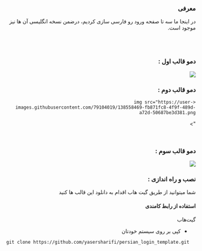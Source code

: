 <div dir="rtl">
<h3>معرفی</h3>
<p>در اینجا ما سه تا صفحه ورود رو فارسی سازی کردیم، درضمن نسخه انگلیسی آن ها نیز موجود است.</p>
<br>
  <br>
  <h3>دمو قالب اول : </h3>
<img src="https://user-images.githubusercontent.com/79104019/138558386-c2e4d3e1-e203-4046-8d6d-8ae4d6af5b2b.png
">
  <br>
  <h3>دمو قالب دوم : </h3>
  
    <img src="https://user-images.githubusercontent.com/79104019/138558469-fb871fc8-4f9f-489d-a72d-50687be3d381.png
">
  
   <br>
  <h3>دمو قالب سوم : </h3>
  
  <img src="![login_03](https://user-images.githubusercontent.com/79104019/138558485-474f1a28-7112-44fb-8383-b153f04aa085.png)
">
  


<h3>نصب و راه اندازی :</h3>
<p>شما میتوانید از طریق گیت هاب اقدام به دانلود این قالب ها کنید </p>
<h4>استفاده از رابط کامندی</h4>
گیت‌هاب

- کپی بر روی سیستم خودتان
</div>
<pre>
<code>git clone https://github.com/yasersharifi/persian_login_template.git</code>
</pre>
